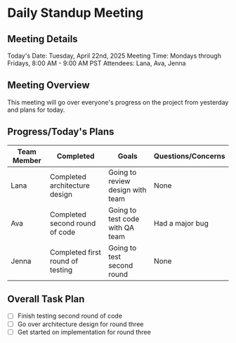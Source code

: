 # Daily Standup Meeting

## Meeting Details

Today's Date: Tuesday, April 22nd, 2025
Meeting Time: Mondays through Fridays, 8:00 AM - 9:00 AM PST
Attendees: Lana, Ava, Jenna

## Meeting Overview

This meeting will go over everyone's progress on the project from yesterday and plans for today.

## Progress/Today's Plans

| Team Member | Completed                           | Goals                           | Questions/Concerns|
|-------------|-------------------------------------|---------------------------------|-------------------|
| Lana        | Completed architecture design       | Going to review design with team| None              |
| Ava         | Completed second round of code      | Going to test code with QA team | Had a major bug   |
| Jenna       | Completed first round of testing    | Going to test second round      | None              |

## Overall Task Plan

- [ ] Finish testing second round of code
- [ ] Go over architecture design for round three
- [ ] Get started on implementation for round three